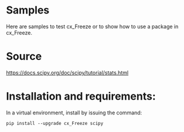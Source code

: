# Samples

Here are samples to test cx_Freeze or to show how to use a package in cx_Freeze.

# Source

https://docs.scipy.org/doc/scipy/tutorial/stats.html

# Installation and requirements:

In a virtual environment, install by issuing the command:

```
pip install --upgrade cx_Freeze scipy
```
